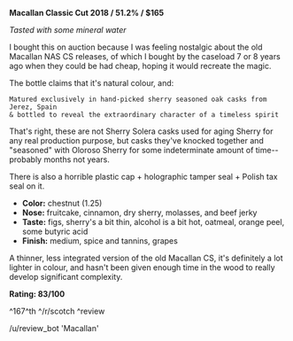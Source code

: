**Macallan Classic Cut 2018 / 51.2% / $165**

*Tasted with some mineral water*

I bought this on auction because I was feeling nostalgic about the old Macallan NAS CS releases, of which I bought by the caseload 7 or 8 years ago when they could be had cheap, hoping it would recreate the magic.

The bottle claims that it's natural colour, and:

    Matured exclusively in hand-picked sherry seasoned oak casks from Jerez, Spain 
    & bottled to reveal the extraordinary character of a timeless spirit

That's right, these are not Sherry Solera casks used for aging Sherry for any real production purpose, but casks they've knocked together and "seasoned" with Oloroso Sherry for some indeterminate amount of time--probably months not years.

There is also a horrible plastic cap + holographic tamper seal + Polish tax seal on it. 

* **Color:** chestnut (1.25)
* **Nose:** fruitcake, cinnamon, dry sherry, molasses, and beef jerky
* **Taste:** figs, sherry's a bit thin, alcohol is a bit hot, oatmeal, orange peel, some butyric acid  
* **Finish:** medium, spice and tannins, grapes 

A thinner, less integrated version of the old Macallan CS, it's definitely a lot lighter in colour, and hasn't been given enough time in the wood to really develop significant complexity.

**Rating: 83/100**

^167^th ^/r/scotch ^review

/u/review_bot 'Macallan'